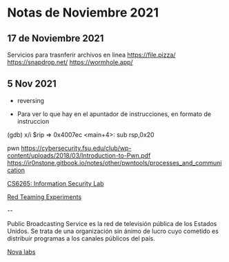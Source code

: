 # Notas de Noviembre 2021

## 17 de Noviembre 2021

Servicios para trasnferir archivos en linea
https://file.pizza/
https://snapdrop.net/
https://wormhole.app/


## 5 Nov 2021


- reversing

- Para ver lo que hay en el apuntador de instrucciones, en formato de instruccion
  
(gdb) x/i $rip
=> 0x4007ec <main+4>:	sub    rsp,0x20

pwn
https://cybersecurity.fsu.edu/club/wp-content/uploads/2018/03/Introduction-to-Pwn.pdf
https://ir0nstone.gitbook.io/notes/other/pwntools/processes_and_communication



[CS6265: Information Security Lab](https://tc.gts3.org/cs6265/2019/tut/tut01-warmup1.html)

[Red Teaming Experiments](https://www.ired.team/)





--

Public Broadcasting Service es la red de televisión pública de los Estados Unidos. Se trata de una organización sin ánimo de lucro cuyo cometido es distribuir programas a los canales públicos del país.


[Nova labs](https://www.pbs.org/wgbh/nova/labs/)

